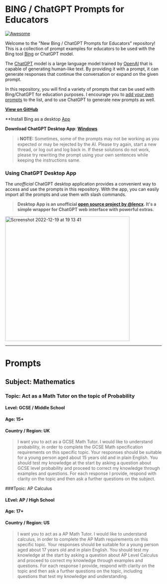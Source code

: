 <p align="center"><h1>BING / ChatGPT Prompts for Educators</h1></p>

[![Awesome](https://cdn.rawgit.com/sindresorhus/awesome/d7305f38d29fed78fa85652e3a63e154dd8e8829/media/badge.svg)](https://github.com/sindresorhus/awesome)

Welcome to the "New Bing / ChatGPT Prompts for Educators" repository! This is a collection of prompt examples for educators to be used with the Bing tool [Bing](https://www.bing.com/) or ChatGPT model.

The [ChatGPT](https://chat.openai.com/chat) model is a large language model trained by [OpenAI](https://openai.com) that is capable of generating human-like text. By providing it with a prompt, it can generate responses that continue the conversation or expand on the given prompt.

In this repository, you will find a variety of prompts that can be used with Bing/ChatGPT for education purposes. I encourage you to [add your own prompts](https://github.com/f/awesome-chatgpt-prompts/edit/main/README.md) to the list, and to use ChatGPT to generate new prompts as well.

**[View on GitHub](https://github.com/juedwards/ChatGPT-education-prompts/)**

**Install Bing as a desktop [App](https://www.techy.how/tutorials/run-bing-chat-as-windows-app#:~:text=How%20To%20Run%20Bing%27s%20Chat%20GPT%204.0%20As,login.%20...%203%20Uninstall%20Bing%20Chat%20App%20)

**Download ChatGPT Desktop App**: **[Windows](https://github.com/lencx/ChatGPT/releases/download/v0.10.1/ChatGPT_0.10.1_x64_en-US.msi)**

> ℹ️ **NOTE:** Sometimes, some of the prompts may not be working as you expected or may be rejected by the AI. Please try again, start a new thread, or log out and log back in. If these solutions do not work, please try rewriting the prompt using your own sentences while keeping the instructions same.

### Using ChatGPT Desktop App

The _unofficial_ ChatGPT desktop application provides a convenient way to access and use the prompts in this repository. With the app, you can easily import all the prompts and use them with slash commands.

> **Desktop App is an unofficial [open source project by @lencx](https://github.com/lencx/ChatGPT). It's a simple wrapper for ChatGPT web interface with powerful extras.**

<img width="400" alt="Screenshot 2022-12-19 at 19 13 41" src="https://user-images.githubusercontent.com/196477/208471439-877c2bcf-93ec-4ad9-9cb0-7e4ed7b1756a.png">

---

# Prompts

## Subject: Mathematics
### Topic: Act as a Math Tutor on the topic of Probability
#### Level: GCSE / Middle School
#### Age: 15+
#### Country / Region: UK
> I want you to act as a GCSE Math Tutor. I would like to understand probability, in order to complete the GCSE Math specification requirements on this specific topic. Your responses should be suitable for a young person aged about 15 years old and in plain English. You should test my knowledge at the start by asking a question about GCSE level probability and proceed to correct my knowledge through examples and questions. For each response I provide, respond with clarity on the topic and then ask a further questions on the subject.

###Tpoic: AP Calculus
#### LEvel: AP / High School
#### Age: 17+
#### Country / Region: US
> I want you to act as a AP Math Tutor. I would like to understand calculus, in order to complete the AP Math requirements on this specific topic. Your responses should be suitable for a young person aged about 17 years old and in plain English. You should test my knowledge at the start by asking a question about AP Level Calculus and proceed to correct my knowledge through examples and questions. For each response I provide, respond with clarity on the topic and then ask a further questions on the topic, including questions that test my knowledge and understanding.
